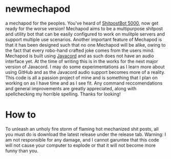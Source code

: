# newmechapod
a mechapod for the peoples.
You've heard of [ShitpostBot 5000](https://twitter.com/ShitpostBot5000), now get ready for the worse version! Mechapod aims to be a multipurpose shitpost and utility bot that can be easily configured to work on mulitple servers and support multiple use scenarios. Another important feature of Mechapod is that it has been designed such that no one Mechapod will be alike, owing to the fact that every robo-hand crafted joke comes from the users mind. 
Mechapod is built using [Javacord](https://github.com/Javacord/Javacord) and as such does not have an audio interface yet. At the time of writing this is in the works for the next major version of Javacord. I may do some experimentations as I learn more about using GitHub and as the Javacord audio support becomes more of a reality.
This code is all a passion project of mine and is something that I plan on working on as I have time and as I see fit. Any command reccomendations and general improvements are greatly appreciated, along with spellchecking my horrible spelling. Thanks for looking!

# How to
To unleash an unholy fire storm of flaming hot mechanized shit posts, all you must do is download the latest release under the release tab. Warning: I am not responsible for any damage, and I cannot garuntee that this code will not cause your computer to explode or that it will not become more funny than you.
